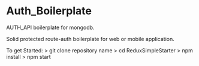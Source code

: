 

# Auth_Boilerplate
AUTH_API boilerplate for mongodb.

Solid protected route-auth boilerplate for web or mobile application.
 
 To get Started:
    > git clone repository name
    > cd ReduxSimpleStarter
    > npm install
    > npm start
    
 
  
  
